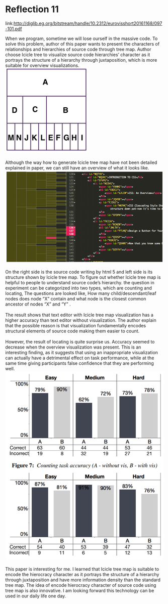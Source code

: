 Reflection 11
===
    
link:http://diglib.eg.org/bitstream/handle/10.2312/eurovisshort20161168/097-101.pdf    

When we program, sometime we will lose ourself in the massive code. To solve this problem, author of this paper wants to present the characters of relationships and hierarchies of source code through tree map. Author choose Icicle tree to visualize source code hierarchies’ character as it portrays the structure of a hierarchy through juxtaposition, which is more suitable for overview visualizations.      
<img src="img/11-1.png">   
<br>
Although the way how to generate Icicle tree map have not been detailed explained in paper, we can still have an overview of what it looks like.     
<img src="img/11-2.png">   
<br>
On the right side is the source code writing by html 5 and left side is its structure shown by Icicle tree map. To figure out whether Icicle tree map is helpful to people to understand source code’s hierarchy. the question in experiment can be categorized into two types, which are counting and locating, The questions are looked like, How many child/descendant/leaf nodes does node “X” contain and what node is the closest common ancestor of nodes “X” and “Y” .     
<br>
The result shows that text editor with Icicle tree map visualization has a higher accuracy than text editor without visualization. The author explain that the possible reason is that visualization fundamentally encodes structural elements of source code making them easier to count.      
<br>
However, the result of locating is quite surprise us. Accuracy seemed to decrease when the overview visualization was present. This is an interesting finding, as it suggests that using an inappropriate visualization can actually have a detrimental effect on task performance, while at the same time giving participants false confidence that they are performing well.   
<img src="img/11-3.png">   
<br>
This paper is interesting for me. I learned that Icicle tree map is suitable to encode the hierocracy character as it portrays the structure of a hierarchy through juxtaposition and have more information density than the standard tree map. The idea of encode hierocracy character of source code using tree map is also innovative. I am looking forward this technology can be used in our daily life one day.
